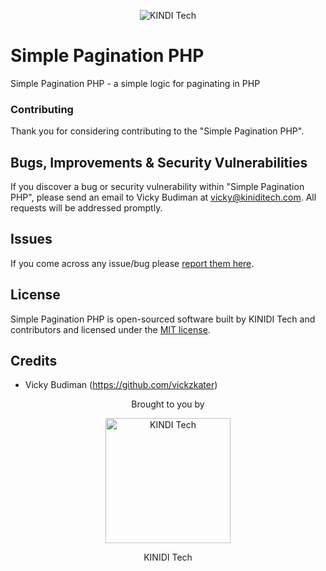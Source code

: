 <p align="center"><img src="https://hosting.kiniditech.com/simple-pagination-php.jpg" alt="KINDI Tech"></p>

# Simple Pagination PHP

Simple Pagination PHP - a simple logic for paginating in PHP

### Contributing

Thank you for considering contributing to the "Simple Pagination PHP".

## Bugs, Improvements & Security Vulnerabilities

If you discover a bug or security vulnerability within "Simple Pagination PHP", please send an email to Vicky Budiman at [vicky@kiniditech.com](mailto:vicky@kiniditech.com). All requests will be addressed promptly.

## Issues

If you come across any issue/bug please [report them here](https://github.com/vickzkater/simple-pagination-php/issues).

## License

Simple Pagination PHP is open-sourced software built by KINIDI Tech and contributors and licensed under the [MIT license](http://opensource.org/licenses/MIT).

## Credits

- Vicky Budiman (https://github.com/vickzkater)

<p align="center">Brought to you by</p>
<p align="center"><img src="https://hosting.kiniditech.com/kiniditech_logo.png" width="200" alt="KINDI Tech"></p>
<p align="center">KINIDI Tech</p>
